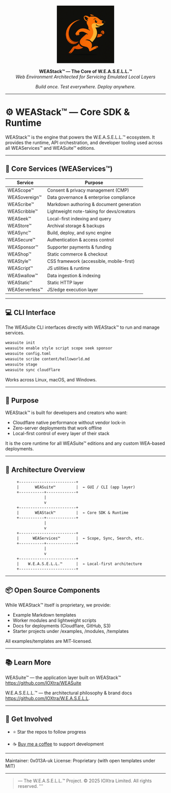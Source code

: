 
<p align="center">
  <img src="weasel.png" width="180" alt="WEAStack™ — Core SDK and Runtime">
</p><p align="center">
  <b>WEAStack™ — The Core of W.E.A.S.E.L.L.™</b><br>
  <i>Web Environment Architected for Servicing Emulated Local Layers</i>
</p><p align="center">
  <em>Build once. Test everywhere. Deploy anywhere.</em>
</p>

---

# ⚙️ WEAStack™ — Core SDK & Runtime

WEAStack™ is the engine that powers the W.E.A.S.E.L.L.™ ecosystem.
It provides the runtime, API orchestration, and developer tooling used across all WEAServices™ and WEASuite™ editions.

---

## 🧩 Core Services (WEAServices™)

|Service|Purpose|
|-|-|
|WEAScope™|	Consent & privacy management (CMP)|
|WEASovereign™|	Data governance & enterprise compliance|
|WEAScribe™|	Markdown authoring & document generation|
|WEAScribble™|	Lightweight note-taking for devs/creators|
|WEASeek™|	Local-first indexing and query|
|WEAStore™|	Archival storage & backups|
|WEASync™|	Build, deploy, and sync engine|
|WEASecure™|	Authentication & access control|
|WEASponsor™|	Supporter payments & funding|
|WEAShop™|	Static commerce & checkout|
|WEAStyle™|	CSS framework (accessible, mobile-first)|
|WEAScript™|	JS utilities & runtime|
|WEASwallow™|	Data ingestion & indexing|
|WEAStatic™|	Static HTTP layer|
|WEAServerless™|	JS/edge execution layer|



---

## 💻 CLI Interface

The WEASuite CLI interfaces directly with WEAStack™ to run and manage services.

``` bash
weasuite init
weasuite enable style script scope seek sponsor
weasuite config.toml
weasuite scribe content/helloworld.md
weasuite stage
weasuite sync cloudflare
```

Works across Linux, macOS, and Windows.

---

## 🧠 Purpose

WEAStack™ is built for developers and creators who want:

- Cloudflare native performance without vendor lock-in
- Zero-server deployments that work offline
- Local-first control of every layer of their stack

It is the core runtime for all WEASuite™ editions and any custom WEA-based deployments.

---

## 🧱 Architecture Overview

```
     +-------------------------+
     |       WEASuite™         |  ← GUI / CLI (app layer)
     +-----------+-------------+
                 |
                 v
     +-------------------------+
     |       WEAStack™         |  ← Core SDK & Runtime
     +-----------+-------------+
                 |
                 v
     +-------------------------+
     |      WEAServices™       |  ← Scope, Sync, Search, etc.
     +-----------+-------------+
                 |
                 v
     +-------------------------+
     |    W.E.A.S.E.L.L.™      |  ← Local-first architecture
     +-------------------------+
```

---

## 📦 Open Source Components

While WEAStack™ itself is proprietary, we provide:

- Example Markdown templates
- Worker modules and lightweight scripts
- Docs for deployments (Cloudflare, GitHub, S3)
- Starter projects under /examples, /modules, /templates

All examples/templates are MIT-licensed.

---

## 📚 Learn More

WEASuite™ — the application layer built on WEAStack™
https://github.com/IOXtra/WEASuite

W.E.A.S.E.L.L.™ — the architectural philosophy & brand docs
https://github.com/IOXtra/W.E.A.S.E.L.L.

---

## 💬 Get Involved

- ⭐ Star the repos to follow progress
<!--- 💬 Join discussions in each repo-->
- ☕ [Buy me a coffee](https://buymeacoffee.com/ioxtra) to support development

---

Maintainer: 0x013A-uk
License: Proprietary (with open templates under MIT)

---

> — The W.E.A.S.E.L.L.™ Project. © 2025 IOXtra Limited. All rights reserved. '''

